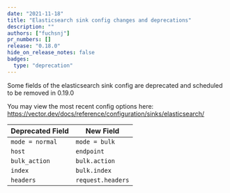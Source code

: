 ```yaml
---
date: "2021-11-18"
title: "Elasticsearch sink config changes and deprecations"
description: ""
authors: ["fuchsnj"]
pr_numbers: []
release: "0.18.0"
hide_on_release_notes: false
badges:
  type: "deprecation"
---
```


Some fields of the elasticsearch sink config are deprecated and scheduled to be removed in 0.19.0

You may view the most recent config options here:
https://vector.dev/docs/reference/configuration/sinks/elasticsearch/

| Deprecated Field   | New Field             |
| -----------        | -----------           |
| `mode = normal`    | `mode = bulk`         |
| `host`             | `endpoint`            |
| `bulk_action`      | `bulk.action`         |
| `index`            | `bulk.index`          |
| `headers`          | `request.headers`     |

